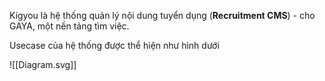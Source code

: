 
Kigyou là hệ thống quản lý nội dung tuyển dụng (**Recruitment CMS**) - cho GAYA, một nền tảng tìm việc.

Usecase của hệ thống được thể hiện như hình dưới

![[Diagram.svg]]